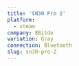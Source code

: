 ```yaml
---
title: 'SN30 Pro 2'
platform:
  - steam
company: 8Bitdo
variation: Gray
connection: Bluetooth
slug: sn30-pro-2
---
```


